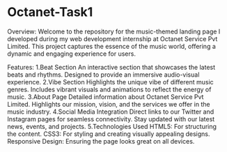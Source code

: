 # Octanet-Task1
Overview:
Welcome to the repository for the music-themed landing page I developed during my web development internship at Octanet Service Pvt Limited. This project captures the essence of the music world, offering a dynamic and engaging experience for users.

Features:
1.Beat Section
An interactive section that showcases the latest beats and rhythms.
Designed to provide an immersive audio-visual experience.
2.Vibe Section
Highlights the unique vibe of different music genres.
Includes vibrant visuals and animations to reflect the energy of music.
3.About Page
Detailed information about Octanet Service Pvt Limited.
Highlights our mission, vision, and the services we offer in the music industry.
4.Social Media Integration
Direct links to our Twitter and Instagram pages for seamless connectivity.
Stay updated with our latest news, events, and projects.
5.Technologies Used
HTML5: For structuring the content.
CSS3: For styling and creating visually appealing designs.
Responsive Design: Ensuring the page looks great on all devices.
